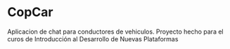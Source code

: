# CopCar
Aplicacion de chat para conductores de vehiculos. Proyecto hecho para el curos de Introducción al Desarrollo de Nuevas Plataformas
